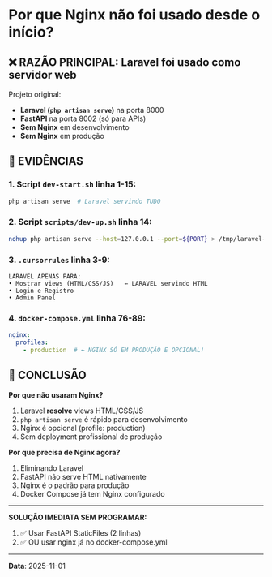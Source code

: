 # Por que Nginx não foi usado desde o início?

## ❌ RAZÃO PRINCIPAL: Laravel foi usado como servidor web

Projeto original:
- **Laravel (`php artisan serve`)** na porta 8000
- **FastAPI** na porta 8002 (só para APIs)
- **Sem Nginx** em desenvolvimento
- **Sem Nginx** em produção

## 📝 EVIDÊNCIAS

### 1. Script `dev-start.sh` linha 1-15:
```bash
php artisan serve  # Laravel servindo TUDO
```

### 2. Script `scripts/dev-up.sh` linha 14:
```bash
nohup php artisan serve --host=127.0.0.1 --port=${PORT} > /tmp/laravel-serve.log 2>&1 &
```

### 3. `.cursorrules` linha 3-9:
```
LARAVEL APENAS PARA:
• Mostrar views (HTML/CSS/JS)   ← LARAVEL servindo HTML
• Login e Registro
• Admin Panel
```

### 4. `docker-compose.yml` linha 76-89:
```yaml
nginx:
  profiles:
    - production  # ← NGINX SÓ EM PRODUÇÃO E OPCIONAL!
```

## 🎯 CONCLUSÃO

**Por que não usaram Nginx?**
1. Laravel **resolve** views HTML/CSS/JS
2. `php artisan serve` é rápido para desenvolvimento
3. Nginx é opcional (profile: production)
4. Sem deployment profissional de produção

**Por que precisa de Nginx agora?**
1. Eliminando Laravel
2. FastAPI não serve HTML nativamente
3. Nginx é o padrão para produção
4. Docker Compose já tem Nginx configurado

---
**SOLUÇÃO IMEDIATA SEM PROGRAMAR:**
1. ✅ Usar FastAPI StaticFiles (2 linhas)
2. ✅ OU usar nginx já no docker-compose.yml

---
**Data**: 2025-11-01
